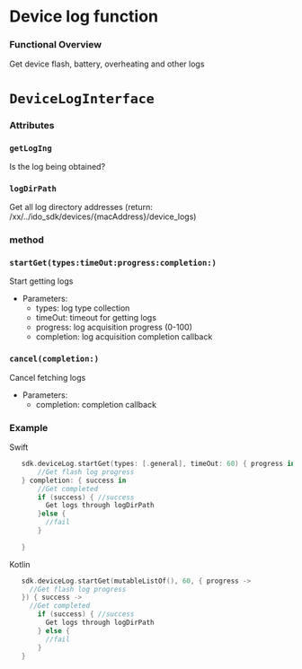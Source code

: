 # Device log function

### Functional Overview

Get device flash, battery, overheating and other logs

# `DeviceLogInterface`

### Attributes

### `getLogIng`

Is the log being obtained?

### `logDirPath`

Get all log directory addresses (return: /xx/../ido_sdk/devices/{macAddress}/device_logs)

### method

### `startGet(types:timeOut:progress:completion:)`

Start getting logs

- Parameters:
   - types: log type collection
   - timeOut: timeout for getting logs
   - progress: log acquisition progress (0-100)
   - completion: log acquisition completion callback

### `cancel(completion:)`

Cancel fetching logs

- Parameters:
   - completion: completion callback

### Example

Swift

```swift
   sdk.deviceLog.startGet(types: [.general], timeOut: 60) { progress in
       //Get flash log progress
   } completion: { success in
       //Get completed
       if (success) { //success
         Get logs through logDirPath
       }else {
         //fail
       }
      
   }
```

Kotlin

```kotlin
   sdk.deviceLog.startGet(mutableListOf(), 60, { progress ->
     //Get flash log progress
   }) { success ->
     //Get completed
       if (success) { //success
         Get logs through logDirPath
       } else {
         //fail
       }
   }
```
